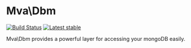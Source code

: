 Mva\Dbm
=========
[![Build Status](https://travis-ci.org/Vyki/mva-dbm.svg?branch=master)](https://travis-ci.org/Vyki/mva-dbm)
[![Latest stable](https://img.shields.io/packagist/v/mva/dbm.svg)](https://packagist.org/packages/mva/dbm)

Mva\Dbm provides a powerful layer for accessing your mongoDB easily.